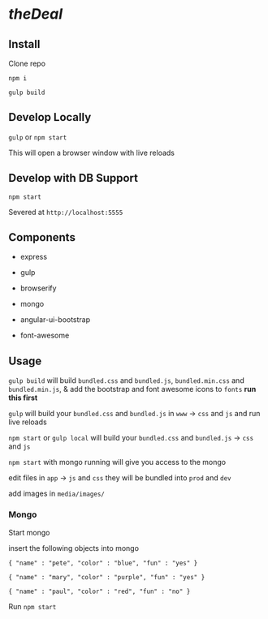 # _theDeal_

## Install
Clone repo

`npm i`

`gulp build`

## Develop Locally
`gulp` or `npm start`

This will open a browser window with live reloads

## Develop with DB Support
`npm start`

Severed at `http://localhost:5555`

## Components
- express

- gulp

- browserify

- mongo

- angular-ui-bootstrap

- font-awesome

## Usage
`gulp build` will build `bundled.css` and `bundled.js`, `bundled.min.css` and `bundled.min.js`, & add the bootstrap and font awesome icons to `fonts` __run this first__

`gulp` will build your `bundled.css` and `bundled.js` in `www` -> `css` and `js` and run live reloads

`npm start` or `gulp local` will build your `bundled.css` and `bundled.js` -> `css` and `js`

`npm start` with mongo running will give you access to the mongo

edit files in `app` -> `js` and `css` they will be bundled into `prod` and `dev`

add images in `media/images/`

### Mongo
Start mongo

insert the following objects into mongo

`{
    "name" : "pete",
    "color" : "blue",
    "fun" : "yes"
}`

`{
    "name" : "mary",
    "color" : "purple",
    "fun" : "yes"
}`

`{
    "name" : "paul",
    "color" : "red",
    "fun" : "no"
}`

Run `npm start`

